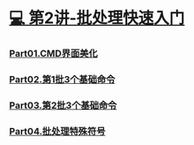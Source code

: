 

#  [💻 第2讲-批处理快速入门](./book/第2讲-批处理快速入门/第2讲.md)

### [Part01.CMD界面美化](./book/第2讲-批处理快速入门/Part01.CMD界面美化.md)

### [Part02.第1批3个基础命令](./book/第2讲-批处理快速入门/Part02.第1批3个基础命令.md)

### [Part03.第2批3个基础命令](./book/第2讲-批处理快速入门/Part03.第2批3个基础命令.md)

### [Part04.批处理特殊符号](./book/第2讲-批处理快速入门/Part04.批处理特殊符号.md)